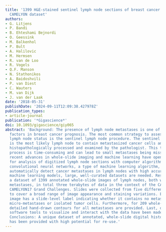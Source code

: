 ```yaml
---
title: '1399 H&E-stained sentinel lymph node sections of breast cancer patients: the
  CAMELYON dataset'
authors:
- G. Litjens
- P. Bandi
- B. Ehteshami Bejnordi
- O. Geessink
- M. Balkenhol
- P. Bult
- A. Halilovic
- M. Hermsen
- R. van de Loo
- R. Vogels
- Q.F. Manson
- N. Stathonikos
- A. Baidoshvili
- P. van Diest
- C. Wauters
- M. van Dijk
- J. van der Laak
date: '2018-05-31'
publishDate: '2024-09-11T12:09:38.427978Z'
publication_types:
- article-journal
publication: '*Gigascience*'
doi: 10.1093/gigascience/giy065
abstract: 'Background: The presence of lymph node metastases is one of the most important
  factors in breast cancer prognosis. The most common strategy to assess the regional
  lymph node status is the sentinel lymph node procedure. The sentinel lymph node
  is the most likely lymph node to contain metastasized cancer cells and is excised,
  histopathologically processed and examined by the pathologist. This tedious examination
  process is time-consuming and can lead to small metastases being missed. However,
  recent advances in whole-slide imaging and machine learning have opened an avenue
  for analysis of digitized lymph node sections with computer algorithms. For example,
  convolutional neural networks, a type of machine learning algorithm, are able to
  automatically detect cancer metastases in lymph nodes with high accuracy. To train
  machine learning models, large, well-curated datasets are needed. Results: We released
  a dataset of 1399 annotated whole-slide images of lymph nodes, both with and without
  metastases, in total three terabytes of data in the context of the CAMELYON16 and
  CAMELYON17 Grand Challenges. Slides were collected from five different medical centers
  to cover a broad range of image appearance and staining variations. Each whole-slide
  image has a slide-level label indicating whether it contains no metastases, macro-metastases,
  micro-metastases or isolated tumor cells. Furthermore, for 209 whole-slide images,
  detailed hand-drawn contours for all metastases are provided. Last, open-source
  software tools to visualize and interact with the data have been made available.
  Conclusions: A unique dataset of annotated, whole-slide digital histopathology images
  has been provided with high potential for re-use.'
---
```

